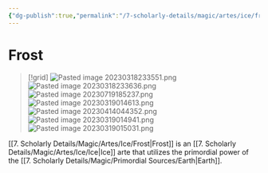 ```yaml
---
{"dg-publish":true,"permalink":"/7-scholarly-details/magic/artes/ice/frost/","noteIcon":""}
---
```


# Frost

>[!grid]
>![Pasted image 20230318233551.png](/img/user/x.%20Assets/Attachments/Pasted%20image%2020230318233551.png)
>![Pasted image 20230318233636.png](/img/user/x.%20Assets/Attachments/Pasted%20image%2020230318233636.png)
![Pasted image 20230719185237.png](/img/user/x.%20Assets/Attachments/Pasted%20image%2020230719185237.png)
>![Pasted image 20230319014613.png](/img/user/x.%20Assets/Attachments/Pasted%20image%2020230319014613.png)
>![Pasted image 20230414044352.png](/img/user/x.%20Assets/Attachments/Pasted%20image%2020230414044352.png)
>![Pasted image 20230319014941.png](/img/user/x.%20Assets/Attachments/Pasted%20image%2020230319014941.png)
>![Pasted image 20230319015031.png](/img/user/x.%20Assets/Attachments/Pasted%20image%2020230319015031.png)

[[7. Scholarly Details/Magic/Artes/Ice/Frost\|Frost]] is an [[7. Scholarly Details/Magic/Artes/Ice/Ice\|Ice]] arte that utilizes the primordial power of the [[7. Scholarly Details/Magic/Primordial Sources/Earth\|Earth]].